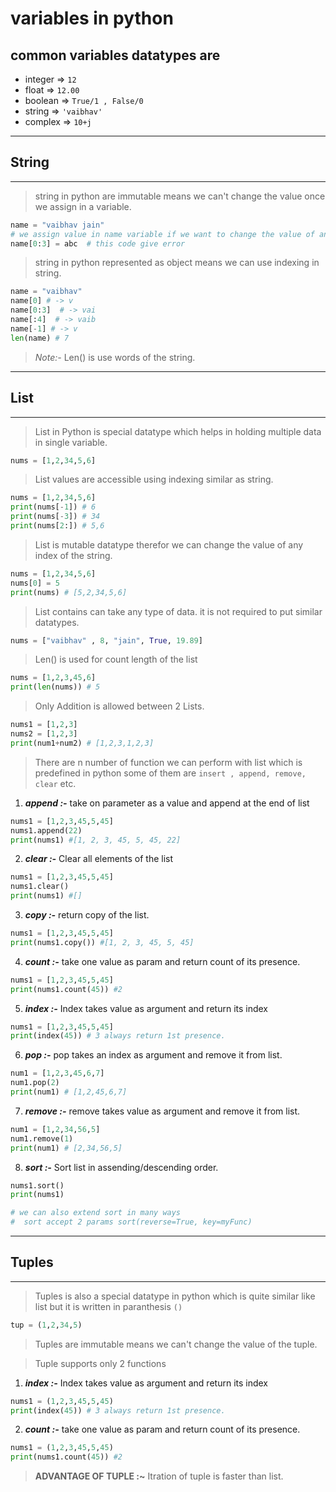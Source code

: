 # variables in python

## common variables datatypes are
- integer  => ```12```
- float    => ```12.00```
- boolean  => ```True/1 , False/0```
- string   => ```'vaibhav'```
- complex  => ```10+j```
---
## String
---
> string in python are immutable means we can't change the value once we assign in a variable.
```py
name = "vaibhav jain"
# we assign value in name variable if we want to change the value of any index than python won't allow us to do that for example
name[0:3] = abc  # this code give error
```
> string in python represented as object means we can use indexing in string.
```py
name = "vaibhav"
name[0] # -> v
name[0:3]  # -> vai
name[:4]  # -> vaib
name[-1] # -> v
len(name) # 7
```
> *Note:-* Len() is use words of the string.
---
## List
---
> List in Python is special datatype which helps in holding multiple data in single variable. 
```py
nums = [1,2,34,5,6]
```
> List values are accessible using indexing similar as string.
```py
nums = [1,2,34,5,6]
print(nums[-1]) # 6
print(nums[-3]) # 34
print(nums[2:]) # 5,6
```
> List is mutable datatype therefor we can change the value of any index of the string.
```py
nums = [1,2,34,5,6]
nums[0] = 5
print(nums) # [5,2,34,5,6]
```
> List contains can take any type of data. it is not required to put similar datatypes.
```py
nums = ["vaibhav" , 8, "jain", True, 19.89]
```
> Len() is used for count length of the list
```py
nums = [1,2,3,45,6]
print(len(nums)) # 5
```
> Only Addition is allowed between 2 Lists.
```py
nums1 = [1,2,3]
nums2 = [1,2,3]
print(num1+num2) # [1,2,3,1,2,3]
```
> There are n number of function we can perform with list which is predefined in python some of them are ```insert , append, remove, clear``` etc.

1. _**append :-**_ take on parameter as a value and append at the end of list
```py
nums1 = [1,2,3,45,5,45]
nums1.append(22)
print(nums1) #[1, 2, 3, 45, 5, 45, 22]
```

2. _**clear :-**_ Clear all elements of the list
```py
nums1 = [1,2,3,45,5,45]
nums1.clear()
print(nums1) #[]
```

3. _**copy :-**_ return copy of the list.
```py
nums1 = [1,2,3,45,5,45]
print(nums1.copy()) #[1, 2, 3, 45, 5, 45]
```

4. _**count :-**_ take one value as param and return count of its presence.
```py
nums1 = [1,2,3,45,5,45]
print(nums1.count(45)) #2
```

5. _**index :-**_ Index takes value as argument and return its index
```py
nums1 = [1,2,3,45,5,45]
print(index(45)) # 3 always return 1st presence.
```

6. _**pop :-**_ pop takes an index as argument and remove it from list.
```py
num1 = [1,2,3,45,6,7]
num1.pop(2)
print(num1) # [1,2,45,6,7]
```

7. _**remove :-**_ remove takes value as argument and remove it from list.
```py
num1 = [1,2,34,56,5]
num1.remove(1)
print(num1) # [2,34,56,5]
```

8. _**sort :-**_ Sort list in assending/descending order.
```py
nums1.sort()
print(nums1)

# we can also extend sort in many ways
#  sort accept 2 params sort(reverse=True, key=myFunc)
```
---
## Tuples
---
> Tuples is also a special datatype in python which is quite similar like list but it is written in paranthesis ```()``` 
```py
tup = (1,2,34,5)
```

> Tuples are immutable means we can't change the value of the tuple.

> Tuple supports only 2 functions 

1. _**index :-**_ Index takes value as argument and return its index
```py
nums1 = (1,2,3,45,5,45)
print(index(45)) # 3 always return 1st presence.
```
2. _**count :-**_ take one value as param and return count of its presence.
```py
nums1 = (1,2,3,45,5,45)
print(nums1.count(45)) #2
```
> **ADVANTAGE OF TUPLE :~** Itration of tuple is faster than list.

